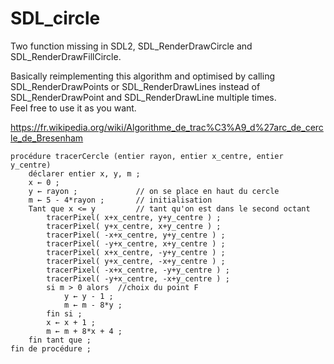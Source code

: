# SDL_circle
Two function missing in SDL2, SDL_RenderDrawCircle and SDL_RenderDrawFillCircle.  

Basically reimplementing this algorithm and optimised by calling SDL_RenderDrawPoints or SDL_RenderDrawLines instead of SDL_RenderDrawPoint and SDL_RenderDrawLine multiple times.  
Feel free to use it as you want.
  
https://fr.wikipedia.org/wiki/Algorithme_de_trac%C3%A9_d%27arc_de_cercle_de_Bresenham  
```
procédure tracerCercle (entier rayon, entier x_centre, entier y_centre)
	déclarer entier x, y, m ;
	x ← 0 ;
	y ← rayon ;             // on se place en haut du cercle 
	m ← 5 - 4*rayon ;       // initialisation
	Tant que x <= y         // tant qu'on est dans le second octant
		tracerPixel( x+x_centre, y+y_centre ) ;
		tracerPixel( y+x_centre, x+y_centre ) ;
		tracerPixel( -x+x_centre, y+y_centre ) ;
		tracerPixel( -y+x_centre, x+y_centre ) ;
		tracerPixel( x+x_centre, -y+y_centre ) ;
		tracerPixel( y+x_centre, -x+y_centre ) ;
		tracerPixel( -x+x_centre, -y+y_centre ) ;
		tracerPixel( -y+x_centre, -x+y_centre ) ;
		si m > 0 alors	//choix du point F
			y ← y - 1 ;
			m ← m - 8*y ;
		fin si ;
		x ← x + 1 ;
		m ← m + 8*x + 4 ;
	fin tant que ;
fin de procédure ;
```
